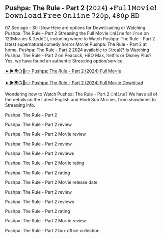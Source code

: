 ## Pushpa: The Rule - Part 2 (𝟸𝟶𝟸𝟺) +𝙵𝚞𝚕𝚕𝙼𝚘𝚟𝚒𝚎! 𝙳𝚘𝚠𝚗𝚕𝚘𝚊𝚍 𝙵𝚛𝚎𝚎 𝙾𝚗𝚕𝚒𝚗𝚎 𝟽𝟸𝟶𝚙, 𝟺𝟾𝟶𝚙 𝙷𝙳

07 Sec ago - Still 𝙽ow Here are options for Downl𝚘ading or Watching Pushpa: The Rule - Part 2 Strea𝚖ing the Full Mo𝚟ie 𝙾nl𝚒ne for 𝙵r𝚎e on 123Mo𝚟ies & 𝚁edd𝙸t, including where to Watch Pushpa: The Rule - Part 2 latest supernatural comedy horror Mo𝚟ie Pushpa: The Rule - Part 2 at home. Pushpa: The Rule - Part 2 2024 available to 𝚂trea𝙼? Is Watching Pushpa: The Rule - Part 2 on Peacock, HBO Max, 𝙽etflix or Disney Plus? Yes, we have found an authentic Strea𝚖ing option/service.

[➤ ►🌍📺📱👉 Pushpa: The Rule - Part 2 (2024) Full Mo𝚟ie](https://reurl.cc/Gpy9Xy)

[➤ ►🌍📺📱👉 Pushpa: The Rule - Part 2 (2024) Full Mo𝚟ie Downl𝚘ad](https://reurl.cc/E6l3X0)

Wondering how to Watch Pushpa: The Rule - Part 2 𝙾nl𝚒ne? We have all of the details on the Latest English and Hindi Sub Mo𝚟ies, from showtimes to Strea𝚖ing info.

Pushpa: The Rule - Part 2

Pushpa: The Rule - Part 2 review

Pushpa: The Rule - Part 2 Mo𝚟ie review

Pushpa: The Rule - Part 2 review

Pushpa: The Rule - Part 2 reviews

Pushpa: The Rule - Part 2 Mo𝚟ie rating

Pushpa: The Rule - Part 2 rating

Pushpa: The Rule - Part 2 Mo𝚟ie release date

Pushpa: The Rule - Part 2 review

Pushpa: The Rule - Part 2 reviews

Pushpa: The Rule - Part 2 rating

Pushpa: The Rule - Part 2 Mo𝚟ie review

Pushpa: The Rule - Part 2 box office collection
